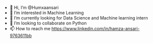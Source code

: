 - 👋 Hi, I’m @Humxaansari
- 👀 I’m interested in Machine Learning 
- 🌱 I’m currently looking for Data Science and Machine learning intern
- 💞️ I’m looking to collaborate on Python
- 📫 How to reach me https://www.linkedin.com/in/hamza-ansari-9763611bb

<!---
Humxaansari/Humxaansari is a ✨ special ✨ repository because its `README.md` (this file) appears on your GitHub profile.
You can click the Preview link to take a look at your changes.
--->
